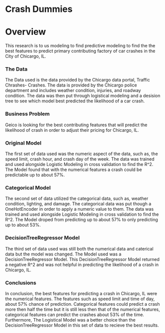 
# Crash Dummies




# Overview

This research is to us modeling to find predictive modeling to find the the best features to predict primary contributing factory of car crashes in the City of Chicargo, IL. 



### The Data

The Data used is the data provided by the Chicargo data portal, Traffic Chrashes- Crashes. The data is provided by the Chicargo police department and includes weather condition, injuries, and roadway condition. The data was then put through logistical modeling and a desision tree to see which model best predicted the likelihood of a car crash. 


### Business Problem

Geico is looking for the best contributing features that will predict the likelihood of crash in order to adjust their pricing for Chicargo, IL.


### Original Model


The first set of data used was the numeric aspect of the data, such as, the speed limit, crash hour, and crash day of the week. The data was trained and used alongside Logistic Modeling in cross validation to find the R^2. The Model found that with the numerical features a crash could be predictable up to about 57%. 


### Categorical Model 


The second set of data utilized the categorical data, such as, weather condition, lighting, and damage. The categorical data was put though a OneHotEncoder in order to apply a numeric value to them. The data was trained and used alongside Logistic Modeling in cross validation to find the R^2. The Model droped from predicting up to about 57% to only predicting up to about 53%.


### DecisionTreeRegressor Model

The third set of data used was still both the numerical data and caterical data but the model was changed. The Model used was a DecisionTreeRegressor Model. This DecisionTreeRegressor Model returned a negative R^2 and was not helpful in predicting the likelihood of a crash in Chicargo, IL.



### Conclusions

In conclusion, the best features for predicting a crash in Chicargo, IL were the numerical features. The features such as speed limit and time of day, about 57% chance of prediction. Categorical features could predict a crash more then half the time but it is still less then that of the numerical features, categorical features can predict the crashes about 53% of the time. Furthermore, The Logistical Model was a better choice than the DecisionTreeRegressor Model in this set of data to recieve the best results. 
